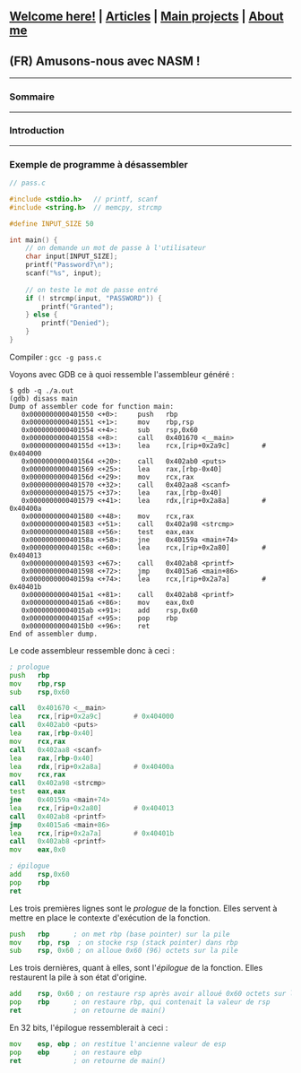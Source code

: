 ## [Welcome here!](https://vpenando.github.io) | [Articles](https://vpenando.github.io/articles.html) | [Main projects](https://vpenando.github.io/projects.html) | [About me](https://vpenando.github.io/about.html)

## (FR) Amusons-nous avec NASM !

---

### Sommaire


---

### Introduction

---

### Exemple de programme à désassembler
```c
// pass.c

#include <stdio.h>   // printf, scanf
#include <string.h>  // memcpy, strcmp

#define INPUT_SIZE 50

int main() {
    // on demande un mot de passe à l'utilisateur
    char input[INPUT_SIZE];
    printf("Password?\n");
    scanf("%s", input);
    
    // on teste le mot de passe entré
    if (! strcmp(input, "PASSWORD")) {
        printf("Granted");
    } else {
        printf("Denied");
    }
}
```

Compiler : `gcc -g pass.c`

Voyons avec GDB ce à quoi ressemble l'assembleur généré :
```
$ gdb -q ./a.out
(gdb) disass main
Dump of assembler code for function main:
   0x0000000000401550 <+0>:     push   rbp
   0x0000000000401551 <+1>:     mov    rbp,rsp
   0x0000000000401554 <+4>:     sub    rsp,0x60
   0x0000000000401558 <+8>:     call   0x401670 <__main>
   0x000000000040155d <+13>:    lea    rcx,[rip+0x2a9c]        # 0x404000
   0x0000000000401564 <+20>:    call   0x402ab0 <puts>
   0x0000000000401569 <+25>:    lea    rax,[rbp-0x40]
   0x000000000040156d <+29>:    mov    rcx,rax
   0x0000000000401570 <+32>:    call   0x402aa8 <scanf>
   0x0000000000401575 <+37>:    lea    rax,[rbp-0x40]
   0x0000000000401579 <+41>:    lea    rdx,[rip+0x2a8a]        # 0x40400a
   0x0000000000401580 <+48>:    mov    rcx,rax
   0x0000000000401583 <+51>:    call   0x402a98 <strcmp>
   0x0000000000401588 <+56>:    test   eax,eax
   0x000000000040158a <+58>:    jne    0x40159a <main+74>
   0x000000000040158c <+60>:    lea    rcx,[rip+0x2a80]        # 0x404013
   0x0000000000401593 <+67>:    call   0x402ab8 <printf>
   0x0000000000401598 <+72>:    jmp    0x4015a6 <main+86>
   0x000000000040159a <+74>:    lea    rcx,[rip+0x2a7a]        # 0x40401b
   0x00000000004015a1 <+81>:    call   0x402ab8 <printf>
   0x00000000004015a6 <+86>:    mov    eax,0x0
   0x00000000004015ab <+91>:    add    rsp,0x60
   0x00000000004015af <+95>:    pop    rbp
   0x00000000004015b0 <+96>:    ret
End of assembler dump.
```
Le code assembleur ressemble donc à ceci :
```asm
; prologue
push   rbp
mov    rbp,rsp
sub    rsp,0x60

call   0x401670 <__main>
lea    rcx,[rip+0x2a9c]        # 0x404000
call   0x402ab0 <puts>
lea    rax,[rbp-0x40]
mov    rcx,rax
call   0x402aa8 <scanf>
lea    rax,[rbp-0x40]
lea    rdx,[rip+0x2a8a]        # 0x40400a
mov    rcx,rax
call   0x402a98 <strcmp>
test   eax,eax
jne    0x40159a <main+74>
lea    rcx,[rip+0x2a80]        # 0x404013
call   0x402ab8 <printf>
jmp    0x4015a6 <main+86>
lea    rcx,[rip+0x2a7a]        # 0x40401b
call   0x402ab8 <printf>
mov    eax,0x0

; épilogue
add    rsp,0x60
pop    rbp
ret
 ```
Les trois premières lignes sont le *prologue* de la fonction. Elles servent à mettre en place le contexte d'exécution de la fonction.
```asm
push   rbp      ; on met rbp (base pointer) sur la pile
mov    rbp, rsp  ; on stocke rsp (stack pointer) dans rbp
sub    rsp, 0x60 ; on alloue 0x60 (96) octets sur la pile
```
Les trois dernières, quant à elles, sont l'*épilogue* de la fonction. Elles restaurent la pile à son état d'origine.
```asm
add    rsp, 0x60 ; on restaure rsp après avoir alloué 0x60 octets sur la pile
pop    rbp      ; on restaure rbp, qui contenait la valeur de rsp
ret             ; on retourne de main()
 ```
 En 32 bits, l'épilogue ressemblerait à ceci :
 ```asm
mov    esp, ebp ; on restitue l'ancienne valeur de esp
pop    ebp      ; on restaure ebp
ret             ; on retourne de main()
 ```
